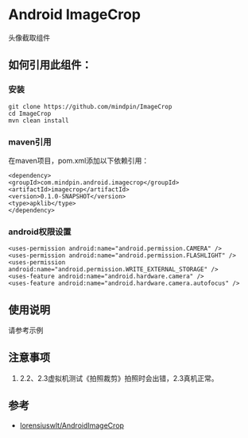 Android ImageCrop
===========
头像截取组件

## 如何引用此组件：
### 安装
```
git clone https://github.com/mindpin/ImageCrop
cd ImageCrop
mvn clean install
```

### maven引用
在maven项目，pom.xml添加以下依赖引用：

```
<dependency>
<groupId>com.mindpin.android.imagecrop</groupId>
<artifactId>imagecrop</artifactId>
<version>0.1.0-SNAPSHOT</version>
<type>apklib</type>
</dependency>
```

### android权限设置
```
<uses-permission android:name="android.permission.CAMERA" />
<uses-permission android:name="android.permission.FLASHLIGHT" />
<uses-permission android:name="android.permission.WRITE_EXTERNAL_STORAGE" />
<uses-feature android:name="android.hardware.camera" />
<uses-feature android:name="android.hardware.camera.autofocus" />
```

## 使用说明
请参考示例

## 注意事项
1. 2.2、2.3虚拟机测试《拍照裁剪》拍照时会出错，2.3真机正常。

## 参考
* [lorensiuswlt/AndroidImageCrop][1]

[1]: https://github.com/lorensiuswlt/AndroidImageCrop
